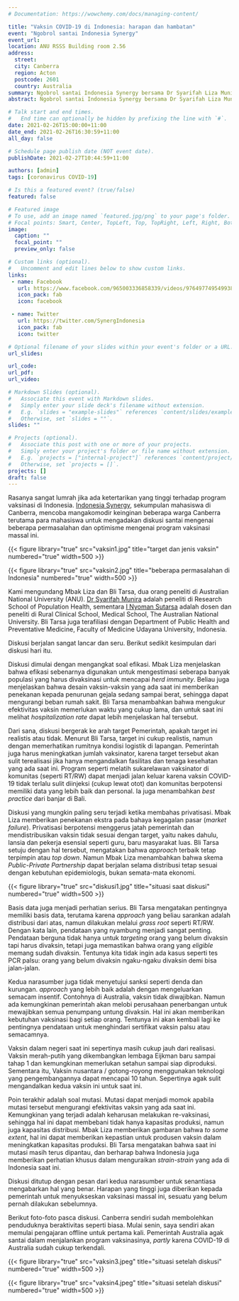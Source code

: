 ```yaml
---
# Documentation: https://wowchemy.com/docs/managing-content/

title: "Vaksin COVID-19 di Indonesia: harapan dan hambatan"
event: "Ngobrol santai Indonesia Synergy"
event_url:
location: ANU RSSS Building room 2.56
address:
  street: 
  city: Canberra
  region: Acton
  postcode: 2601
  country: Australia
summary: Ngobrol santai Indonesia Synergy bersama Dr Syarifah Liza Munira dan I Nyoman Sutarsa dari ANU tentang program vaksinasi massal di Indonesia.
abstract: Ngobrol santai Indonesia Synergy bersama Dr Syarifah Liza Munira dan I Nyoman Sutarsa dari ANU tentang program vaksinasi massal di Indonesia. 

# Talk start and end times.
#   End time can optionally be hidden by prefixing the line with `#`.
date: 2021-02-26T15:00:00+11:00
date_end: 2021-02-26T16:30:59+11:00
all_day: false

# Schedule page publish date (NOT event date).
publishDate: 2021-02-27T10:44:59+11:00

authors: [admin]
tags: [coronavirus COVID-19]

# Is this a featured event? (true/false)
featured: false

# Featured image
# To use, add an image named `featured.jpg/png` to your page's folder. 
# Focal points: Smart, Center, TopLeft, Top, TopRight, Left, Right, BottomLeft, Bottom, BottomRight.
image:
  caption: ""
  focal_point: ""
  preview_only: false

# Custom links (optional).
#   Uncomment and edit lines below to show custom links.
links:
 - name: Facebook
   url: https://www.facebook.com/965003336858339/videos/976497749549938/
   icon_pack: fab
   icon: facebook

 - name: Twitter
   url: https://twitter.com/SynergIndonesia
   icon_pack: fab
   icon: twitter

# Optional filename of your slides within your event's folder or a URL.
url_slides:

url_code:
url_pdf:
url_video:

# Markdown Slides (optional).
#   Associate this event with Markdown slides.
#   Simply enter your slide deck's filename without extension.
#   E.g. `slides = "example-slides"` references `content/slides/example-slides.md`.
#   Otherwise, set `slides = ""`.
slides: ""

# Projects (optional).
#   Associate this post with one or more of your projects.
#   Simply enter your project's folder or file name without extension.
#   E.g. `projects = ["internal-project"]` references `content/project/deep-learning/index.md`.
#   Otherwise, set `projects = []`.
projects: []
draft: false
---
```


Rasanya sangat lumrah jika ada ketertarikan yang tinggi terhadap program vaksinasi di Indonesia. [Indonesia Synergy](https://www.facebook.com/Indonesia-Synergy-965003336858339), sekumpulan mahasiswa di Canberra, mencoba mangakomodir keinginan beberapa warga Canberra terutama para mahasiswa untuk mengadakan diskusi santai mengenai beberapa permasalahan dan optimisme mengenai program vaksinasi massal ini.

{{< figure library="true" src="vaksin1.jpg" title="target dan jenis vaksin" numbered="true" width=500 >}}

{{< figure library="true" src="vaksin2.jpg" title="beberapa permasalahan di Indonesia" numbered="true" width=500 >}}

Kami mengundang Mbak Liza dan Bli Tarsa, dua orang peneliti di Australian National University (ANU). [Dr Syarifah Munira](https://rsph.anu.edu.au/people/academics/dr-syarifah-liza-munira) adalah peneliti di Research School of Population Health, sementara [I Nyoman Sutarsa](https://medicalschool.anu.edu.au/people/academics/dr-sutarsa-nyoman) adalah dosen dan peneliti di Rural Clinical School, Medical School, The Australian National University. Bli Tarsa juga terafiliasi dengan Department of Public Health and Preventative Medicine, Faculty of Medicine Udayana University, Indonesia.

Diskusi berjalan sangat lancar dan seru. Berikut sedikit kesimpulan dari diskusi hari itu.

Diskusi dimulai dengan mengangkat soal efikasi. Mbak Liza menjelaskan bahwa efikasi sebenarnya digunakan untuk mengestimasi seberapa banyak populasi yang harus divaksinasi untuk mencapai _herd immunity_. Beliau juga menjelaskan bahwa desain vaksin-vaksin yang ada saat ini memberikan penekanan kepada penurunan gejala sedang sampai berat, sehingga dapat mengurangi beban rumah sakit. Bli Tarsa menambahkan bahwa mengukur efektivitas vaksin memerlukan waktu yang cukup lama, dan untuk saat ini melihat _hospitalization rate_ dapat lebih menjelaskan hal tersebut.

Dari sana, diskusi bergerak ke arah target Pemerintah, apakah target ini realistis atau tidak. Menurut Bli Tarsa, target ini cukup realistis, namun dengan memerhatikan rumitnya kondisi logistik di lapangan. Pemerintah juga harus meningkatkan jumlah vaksinator, karena target tersebut akan sulit terealisasi jika hanya mengandalkan fasilitas dan tenaga kesehatan yang ada saat ini. Program seperti melatih sukarelawan vaksinator di komunitas (seperti RT/RW) dapat menjadi jalan keluar karena vaksin COVID-19 tidak terlalu sulit diinjeksi (cukup lewat otot) dan komunitas berpotensi memiliki data yang lebih baik dan personal. Ia juga menambahkan _best practice_ dari banjar di Bali.

Diskusi yang mungkin paling seru terjadi ketika membahas privatisasi. Mbak Liza memberikan penekanan ekstra pada bahaya kegagalan pasar (_market failure_). Privatisasi berpotensi menggerus jatah pemerintah dan mendistribusikan vaksin tidak sesuai dengan target, yaitu nakes dahulu, lansia dan pekerja esensial seperti guru, baru masyarakat luas. Bli Tarsa setuju dengan hal tersebut, mengatakan bahwa _approach_ terbaik tetap terpimpin atau _top down_. Namun Mbak Liza menambahkan bahwa skema _Public-Private Partnership_ dapat berjalan selama distribusi tetap sesuai dengan kebutuhan epidemiologis, bukan semata-mata ekonomi.

{{< figure library="true" src="diskusi1.jpg" title="situasi saat diskusi" numbered="true" width=500 >}}

Basis data juga menjadi perhatian serius. Bli Tarsa mengatakan pentingnya memiliki basis data, terutama karena _approach_ yang beliau sarankan adalah distribusi dari atas, namun dilakukan melalui _grass root_ seperti RT/RW. Dengan kata lain, pendataan yang nyambung menjadi sangat penting. Pendataan berguna tidak hanya untuk _targeting_ orang yang belum divaksin tapi harus divaksin, tetapi juga memastikan bahwa orang yang _eligible_ memang sudah divaksin. Tentunya kita tidak ingin ada kasus seperti tes PCR palsu: orang yang belum divaksin ngaku-ngaku divaksin demi bisa jalan-jalan.

Kedua narasumber juga tidak menyetujui sanksi seperti denda dan kurungan. _approach_ yang lebih baik adalah dengan mengeluarkan semacam insentif. Contohnya di Australia, vaksin tidak diwajibkan. Namun ada kemungkinan pemerintah akan melobi perusahaan penerbangan untuk mewajibkan semua penumpang untung divaksin. Hal ini akan memberikan kebutuhan vaksinasi bagi setiap orang. Tentunya ini akan kembali lagi ke pentingnya pendataan untuk menghindari sertifikat vaksin palsu atau semacamnya.

Vaksin dalam negeri saat ini sepertinya masih cukup jauh dari realisasi. Vaksin merah-putih yang dikembangkan lembaga Eijkman baru sampai tahap 1 dan kemungkinan memerlukan setahun sampai siap diproduksi. Sementara itu, Vaksin nusantara / gotong-royong menggunakan teknologi yang pengembangannya dapat mencapai 10 tahun. Sepertinya agak sulit mengandalkan kedua vaksin ini untuk saat ini.

Poin terakhir adalah soal mutasi. Mutasi dapat menjadi momok apabila mutasi tersebut mengurangi efektivitas vaksin yang ada saat ini. Kemungkinan yang terjadi adalah keharusan melakukan re-vaksinasi, sehingga hal ini dapat membebani tidak hanya kapasitas produksi, namun juga kapasitas distribusi. Mbak Liza memberikan gambaran bahwa _to some extent_, hal ini dapat memberikan kepastian untuk produsen vaksin dalam meningkatkan kapasitas produksi. Bli Tarsa mengatakan bahwa saat ini mutasi masih terus dipantau, dan berharap bahwa Indonesia juga memberikan perhatian khusus dalam menguraikan _strain-strain_ yang ada di Indonesia saat ini.

Diskusi ditutup dengan pesan dari kedua narasumber untuk senantiasa mengabarkan hal yang benar. Harapan yang tinggi juga diberikan kepada pemerintah untuk menyukseskan vaksinasi massal ini, sesuatu yang belum pernah dilakukan sebelumnya.

Berikut foto-foto pasca diskusi. Canberra sendiri sudah membolehkan penduduknya beraktivitas seperti biasa. Mulai senin, saya sendiri akan memulai pengajaran offline untuk pertama kali. Pemerintah Australia agak santai dalam menjalankan program vaksinasinya, _partly_ karena COVID-19 di Australia sudah cukup terkendali.

{{< figure library="true" src="vaksin3.jpeg" title="situasi setelah diskusi" numbered="true" width=500 >}}

{{< figure library="true" src="vaksin4.jpeg" title="situasi setelah diskusi" numbered="true" width=500 >}}